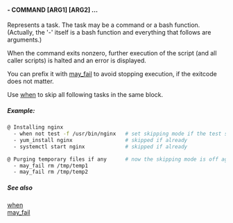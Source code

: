 #### - COMMAND [ARG1] [ARG2] ...

Represents a task. The task may be a command or a bash function. (Actually, the '-' itself is a bash function and everything that follows are arguments.)

When the command exits nonzero, further execution of the script (and all caller scripts) is halted and an error is displayed.

You can prefix it with [may_fail](may_fail.md) to avoid stopping execution, if the exitcode does not matter.

Use [when](when.md) to skip all following tasks in the same block.

##### Example:

```bash
@ Installing nginx
  - when not test -f /usr/bin/nginx   # set skipping mode if the test succeeds
  - yum_install nginx                 # skipped if already
  - systemctl start nginx             # skipped if already

@ Purging temporary files if any      # now the skipping mode is off again
  - may_fail rm /tmp/temp1
  - may_fail rm /tmp/temp2
```

##### See also

[when](when.md)  
[may_fail](may_fail.md)  
